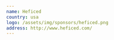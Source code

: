 ```yaml
---
name: Heficed
country: usa
logo: /assets/img/sponsors/heficed.png
address: http://www.heficed.com/
---
```


